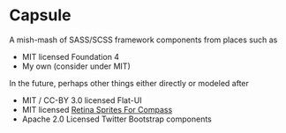 # Capsule

A mish-mash of SASS/SCSS framework components from places such as 

* MIT licensed Foundation 4
* My own (consider under MIT)

In the future, perhaps other things either directly or modeled after

* MIT / CC-BY 3.0 licensed Flat-UI
* MIT licensed [Retina Sprites For Compass](https://github.com/Gaya/Retina-Sprites-for-Compass/issues/3)
* Apache 2.0 Licensed Twitter Bootstrap components


